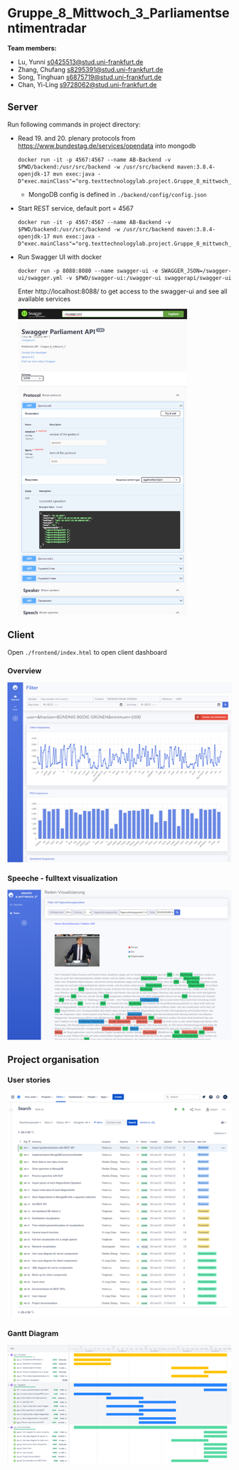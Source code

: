 # Gruppe_8_Mittwoch_3_Parliamentsentimentradar

**Team members:**

- Lu, Yunni
    s0425513@stud.uni-frankfurt.de
- Zhang, Chufang
    s8295391@stud.uni-frankfurt.de
- Song, Tinghuan
    s6875719@stud.uni-frankfurt.de
- Chan, Yi-Ling
    s9728062@stud.uni-frankfurt.de

## Server

Run following commands in project directory:

- Read 19. and 20. plenary protocols from https://www.bundestag.de/services/opendata into mongodb

    ```shell
    docker run -it -p 4567:4567 --name AB-Backend -v $PWD/backend:/usr/src/backend -w /usr/src/backend maven:3.8.4-openjdk-17 mvn exec:java -D"exec.mainClass"="org.texttechnologylab.project.Gruppe_8_mittwoch_3.helper.ProtocolMongoDBWriter"
    ```

    - MongoDB config is defined in `./backend/config/config.json`

- Start REST service, default port = 4567

    ```shell
    docker run -it -p 4567:4567 --name AB-Backend -v $PWD/backend:/usr/src/backend -w /usr/src/backend maven:3.8.4-openjdk-17 mvn exec:java -D"exec.mainClass"="org.texttechnologylab.project.Gruppe_8_mittwoch_3.REST.RESTStarter"
    ```

- Run Swagger UI with docker

    ```shell
    docker run -p 8088:8080 --name swagger-ui -e SWAGGER_JSON=/swagger-ui/swagger.yml -v $PWD/swagger-ui:/swagger-ui swaggerapi/swagger-ui
    ```

    Enter http://localhost:8088/ to get access to the swagger-ui and see all available services

    <img src="README.assets/swagger-ui.png" alt="swagger-ui" style="zoom: 67%;" />

## Client

Open `./frontend/index.html` to open client dashboard

### Overview

<img src="README.assets/dashboard-overview.png" alt="dashboard-overview" style="zoom: 67%;" />

### Speeche - fulltext visualization

<img src="README.assets/dashboard-full text.png" alt="dashboard-full text" style="zoom: 67%;" />

## Project organisation

### User stories

![user-stories](documentation/projektdokumentation/projektdokumentation.assets/user-stories.png)

### Gantt Diagram

![user-stories](documentation/projektdokumentation/projektdokumentation.assets/Gantt.png)
